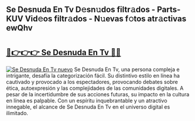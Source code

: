 ## Se Desnuda En Tv D𝚎sn𝚞dos filtr𝚊dos - Parts-KUV Vid𝚎os filtr𝚊dos - N𝚞evas f𝚘tos atr𝚊ctivas ewQhv

# <h2><a href="http://mb8704v.tromn.icu/?c=Se+Desnuda+En+Tv">🔗👉👉👉 Se Desnuda En Tv 🔗🔗</a></h2>

[![Se Desnuda En Tv nuevo](https://i.imgur.com/pEAQMta.gif)](http://mb8704v.tromn.icu/?c=Se+Desnuda+En+Tv)
Se Desnuda En Tv, una persona compleja e intrigante, desafía la categorización fácil. Su distintivo estilo en línea ha cautivado y provocado a los espectadores, provocando debates sobre ética, autoexpresión y las complejidades de las comunidades digitales. A pesar de la incertidumbre de sus acciones futuras, su impacto en la cultura en línea es palpable. Con un espíritu inquebrantable y un atractivo innegable, el alcance de Se Desnuda En Tv en el universo digital es ilimitado.
